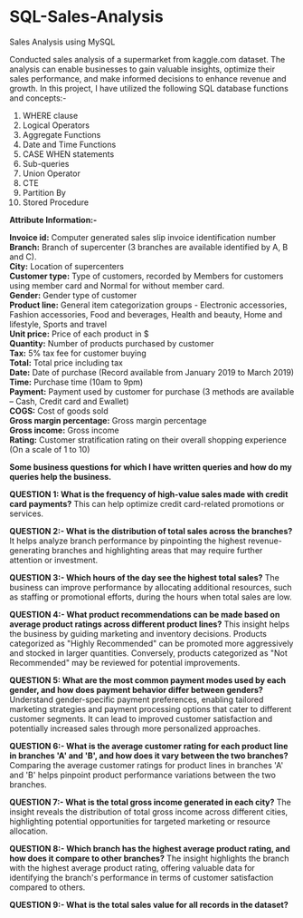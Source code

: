 # SQL-Sales-Analysis
Sales Analysis using MySQL  

Conducted sales analysis of a supermarket from kaggle.com dataset.
The analysis can enable businesses to gain valuable insights, optimize their sales performance, and make informed decisions to enhance revenue and growth.
In this project, I have utilized the following SQL database functions and concepts:-
1. WHERE clause
2. Logical Operators
3. Aggregate Functions
4. Date and Time Functions
5. CASE WHEN statements
6. Sub-queries
7. Union Operator
8. CTE
9. Partition By
10. Stored Procedure


**Attribute Information:-**

**Invoice id:** Computer generated sales slip invoice identification number  
**Branch:** Branch of supercenter (3 branches are available identified by A, B and C).  
**City:** Location of supercenters  
**Customer type:** Type of customers, recorded by Members for customers using member card and Normal for without member card.  
**Gender:** Gender type of customer  
**Product line:** General item categorization groups - Electronic accessories, Fashion accessories, Food and beverages, Health and beauty, Home and lifestyle, Sports and travel  
**Unit price:** Price of each product in $  
**Quantity:** Number of products purchased by customer  
**Tax:** 5% tax fee for customer buying  
**Total:** Total price including tax  
**Date:** Date of purchase (Record available from January 2019 to March 2019)  
**Time:** Purchase time (10am to 9pm)  
**Payment:** Payment used by customer for purchase (3 methods are available – Cash, Credit card and Ewallet)  
**COGS:** Cost of goods sold  
**Gross margin percentage:** Gross margin percentage  
**Gross income:** Gross income  
**Rating:** Customer stratification rating on their overall shopping experience (On a scale of 1 to 10)  


  
**Some business questions for which I have written queries and how do my queries help the business.**

**QUESTION 1:  What is the frequency of high-value sales made with credit card payments?**
This can help optimize credit card-related promotions or services.

**QUESTION 2:- What is the distribution of total sales across the branches?**
It helps analyze branch performance by pinpointing the highest revenue-generating branches and highlighting areas that may require further attention or investment.

**QUESTION 3:- Which hours of the day see the highest total sales?**
The business can improve performance by allocating additional resources, such as staffing or promotional efforts, during the hours when total sales are low.

**QUESTION 4:- What product recommendations can be made based on average product ratings across different product lines?**
This insight helps the business by guiding marketing and inventory decisions. Products categorized as "Highly Recommended" can be promoted more aggressively and stocked in larger quantities. Conversely, products categorized as "Not Recommended" may be reviewed for potential improvements.

**QUESTION 5: What are the most common payment modes used by each gender, and how does payment behavior differ between genders?** 
Understand gender-specific payment preferences, enabling tailored marketing strategies and payment processing options that cater to different customer segments. It can lead to improved customer satisfaction and potentially increased sales through more personalized approaches.

**QUESTION 6:- What is the average customer rating for each product line in branches 'A' and 'B', and how does it vary between the two branches?**
Comparing the average customer ratings for product lines in branches 'A' and 'B' helps pinpoint product performance variations between the two branches.

**QUESTION 7:- What is the total gross income generated in each city?**
The insight reveals the distribution of total gross income across different cities, highlighting potential opportunities for targeted marketing or resource allocation.

**QUESTION 8:- Which branch has the highest average product rating, and how does it compare to other branches?**
The insight highlights the branch with the highest average product rating, offering valuable data for identifying the branch's performance in terms of customer satisfaction compared to others.

**QUESTION 9:- What is the total sales value for all records in the dataset?**

